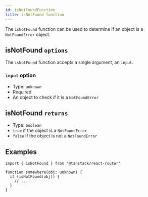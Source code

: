 ```yaml
---
id: isNotFoundFunction
title: isNotFound function
---
```


The `isNotFound` function can be used to determine if an object is a `NotFoundError` object.

## isNotFound `options`

The `isNotFound` function accepts a single argument, an `input`.

### `input` option

- Type: `unknown`
- Required
- An object to check if it is a `NotFoundError`

## isNotFound `returns`

- Type: `boolean`
- `true` if the object is a `NotFoundError`
- `false` if the object is not a `NotFoundError`

## Examples

```tsx
import { isNotFound } from '@tanstack/react-router'

function somewhere(obj: unknown) {
  if (isNotFound(obj)) {
    // ...
  }
}
```
